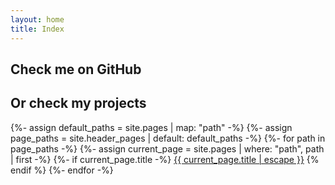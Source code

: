 ```yaml
---
layout: home
title: Index
---
```


<div class="row justify-content-center">
   <h2>Check me on GitHub</h2>
</div>

<div class="row justify-content-center">
   <div class="github-card" data-github="bernardo-mg" data-width="400" data-height="" data-theme="default"></div>
</div>

<div class="row justify-content-center">
   <h2>Or check my projects</h2>
</div>

<div class="row justify-content-center">
{%- assign default_paths = site.pages | map: "path" -%}
{%- assign page_paths = site.header_pages | default: default_paths -%}
{%- for path in page_paths -%}
   {%- assign current_page = site.pages | where: "path", path | first -%}
   {%- if current_page.title -%}
   <a href="{{ current_page.url | relative_url }}" type="button" class="btn btn-primary">{{ current_page.title | escape }}</a>
   {% endif %}
{%- endfor -%}
</div>